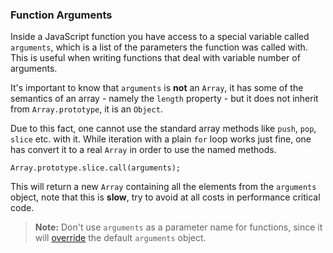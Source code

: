 ### Function Arguments

Inside a JavaScript function you have access to a special variable called
`arguments`, which is a list of the parameters the function was called with. This 
is useful when writing functions that deal with variable number of arguments. 

It's important to know that `arguments` is **not** an `Array`, it has some of
the semantics of an array - namely the `length` property - but it does not
inherit from `Array.prototype`, it is an `Object`.

Due to this fact, one cannot use the standard array methods like `push`, `pop`,
`slice` etc. with it. While iteration with a plain `for` loop works just fine,
one has convert it to a real `Array` in order to use the named methods.
    
    Array.prototype.slice.call(arguments);

This will return a new `Array` containing all the elements from the `arguments`
object, note that this is **slow**, try to avoid at all costs in performance
critical code. 

> **Note:** Don't use `arguments` as a parameter name for functions, since it will 
> [override](#scopes) the default `arguments` object.

